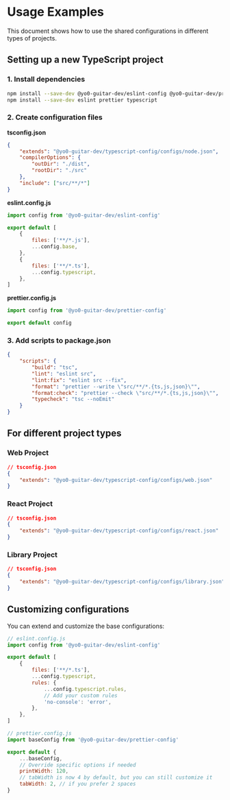 # Usage Examples

This document shows how to use the shared configurations in different types of projects.

## Setting up a new TypeScript project

### 1. Install dependencies

```bash
npm install --save-dev @yo0-guitar-dev/eslint-config @yo0-guitar-dev/prettier-config @yo0-guitar-dev/typescript-config
npm install --save-dev eslint prettier typescript
```

### 2. Create configuration files

**tsconfig.json**

```json
{
    "extends": "@yo0-guitar-dev/typescript-config/configs/node.json",
    "compilerOptions": {
        "outDir": "./dist",
        "rootDir": "./src"
    },
    "include": ["src/**/*"]
}
```

**eslint.config.js**

```javascript
import config from '@yo0-guitar-dev/eslint-config'

export default [
    {
        files: ['**/*.js'],
        ...config.base,
    },
    {
        files: ['**/*.ts'],
        ...config.typescript,
    },
]
```

**prettier.config.js**

```javascript
import config from '@yo0-guitar-dev/prettier-config'

export default config
```

### 3. Add scripts to package.json

```json
{
    "scripts": {
        "build": "tsc",
        "lint": "eslint src",
        "lint:fix": "eslint src --fix",
        "format": "prettier --write \"src/**/*.{ts,js,json}\"",
        "format:check": "prettier --check \"src/**/*.{ts,js,json}\"",
        "typecheck": "tsc --noEmit"
    }
}
```

## For different project types

### Web Project

```json
// tsconfig.json
{
    "extends": "@yo0-guitar-dev/typescript-config/configs/web.json"
}
```

### React Project

```json
// tsconfig.json
{
    "extends": "@yo0-guitar-dev/typescript-config/configs/react.json"
}
```

### Library Project

```json
// tsconfig.json
{
    "extends": "@yo0-guitar-dev/typescript-config/configs/library.json"
}
```

## Customizing configurations

You can extend and customize the base configurations:

```javascript
// eslint.config.js
import config from '@yo0-guitar-dev/eslint-config'

export default [
    {
        files: ['**/*.ts'],
        ...config.typescript,
        rules: {
            ...config.typescript.rules,
            // Add your custom rules
            'no-console': 'error',
        },
    },
]
```

```javascript
// prettier.config.js
import baseConfig from '@yo0-guitar-dev/prettier-config'

export default {
    ...baseConfig,
    // Override specific options if needed
    printWidth: 120,
    // tabWidth is now 4 by default, but you can still customize it
    tabWidth: 2, // if you prefer 2 spaces
}
```
